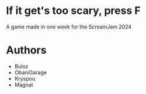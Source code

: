 # If it get's too scary, press F
A game made in one week for the ScreamJam 2024

# Authors
- Buloz
- ObaniGarage
- Kryspou
- Magnat